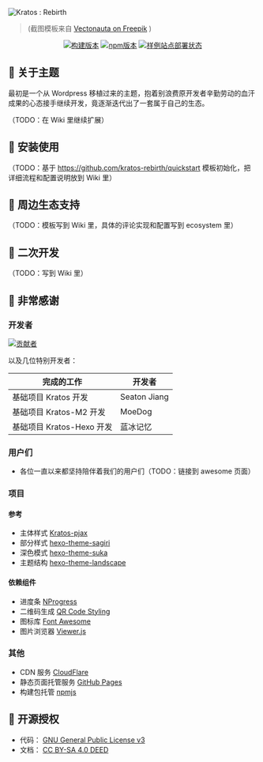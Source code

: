 ![Kratos : Rebirth](https://candymade.net/assets/screenshots/kratos-rebirth/all-platforms.png)

> (截图模板来自 [Vectonauta on Freepik](https://www.freepik.com/free-psd/isolated-tablet-laptop-smartphone-composition_40505824.htm) )

<div align="center">

[![构建版本](https://img.shields.io/github/v/release/Candinya/Kratos-Rebirth?style=for-the-badge)](https://github.com/Candinya/Kratos-Rebirth/releases/latest)
[![npm版本](https://img.shields.io/npm/v/hexo-theme-kratos-rebirth?color=red&logo=npm&style=for-the-badge)](https://www.npmjs.com/package/hexo-theme-kratos-rebirth)
[![样例站点部署状态](https://img.shields.io/github/actions/workflow/status/Candinya/Kratos-Rebirth/build-demo.yml?style=for-the-badge&logo=github&label=Build%20Demo%20Site)](https://demo.krt.moe/)

</div>

## 🍭 关于主题

最初是一个从 Wordpress 移植过来的主题，抱着别浪费原开发者辛勤劳动的血汗成果的心态接手继续开发，竟逐渐迭代出了一套属于自己的生态。

（TODO：在 Wiki 里继续扩展）

## 💞 安装使用

（TODO：基于 https://github.com/kratos-rebirth/quickstart 模板初始化，把详细流程和配置说明放到 Wiki 里）

## 💬 周边生态支持

（TODO：模板写到 Wiki 里，具体的评论实现和配置写到 ecosystem 里）

## 🍩 二次开发

（TODO：写到 Wiki 里）

## 💮 非常感谢

### 开发者

[![贡献者](https://kratos-rebirth.github.io/contributors-graph/contributors.svg)](https://github.com/Candinya/Kratos-Rebirth/graphs/contributors)

以及几位特别开发者：

| 完成的工作                | 开发者       |
| ------------------------- | ------------ |
| 基础项目 Kratos 开发      | Seaton Jiang |
| 基础项目 Kratos-M2 开发   | MoeDog       |
| 基础项目 Kratos-Hexo 开发 | 蓝冰记忆     |

### 用户们

- 各位一直以来都坚持陪伴着我们的用户们（TODO：链接到 awesome 页面）

### 项目

#### 参考

- 主体样式 [Kratos-pjax]
- 部分样式 [hexo-theme-sagiri]
- 深色模式 [hexo-theme-suka]
- 主题结构 [hexo-theme-landscape]

[kratos-pjax]: https://github.com/xb2016/kratos-pjax
[hexo-theme-sagiri]: https://github.com/DIYgod/hexo-theme-sagiri
[hexo-theme-suka]: https://github.com/SukkaW/hexo-theme-suka
[hexo-theme-landscape]: https://github.com/hexojs/hexo-theme-landscape

#### 依赖组件

- 进度条 [NProgress]
- 二维码生成 [QR Code Styling]
- 图标库 [Font Awesome]
- 图片浏览器 [Viewer.js]

[NProgress]: https://github.com/rstacruz/nprogress
[QR Code Styling]: https://github.com/kozakdenys/qr-code-styling
[Font Awesome]: https://github.com/FortAwesome/Font-Awesome/tree/4.x
[Viewer.js]: https://github.com/fengyuanchen/viewerjs

### 其他

- CDN 服务 [CloudFlare]
- 静态页面托管服务 [GitHub Pages]
- 构建包托管 [npmjs]

[CloudFlare]: https://www.cloudflare.com
[GitHub Pages]: https://github.io
[npmjs]: https://www.npmjs.com

## 🎵 开源授权

- 代码： [GNU General Public License v3]
- 文档： [CC BY-SA 4.0 DEED]

[GNU General Public License v3]: https://www.gnu.org/licenses/gpl-3.0.zh-cn.html
[CC BY-SA 4.0 DEED]: https://creativecommons.org/licenses/by-sa/4.0/deed.zh-hans

